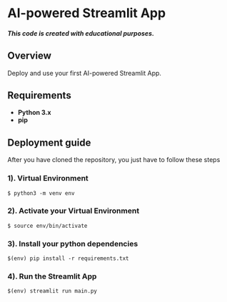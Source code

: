 # AI-powered Streamlit App

##### _This code is created with educational purposes._

## Overview

Deploy and use your first AI-powered Streamlit App.

## Requirements
* **Python 3.x** 
* **pip**

## Deployment guide
After you have cloned the repository, you just have to follow these steps

### 1). Virtual Environment
`$ python3 -m venv env`

### 2). Activate your Virtual Environment
`$ source env/bin/activate`

### 3). Install your python dependencies
`$(env) pip install -r requirements.txt`

### 4). Run the Streamlit App
`$(env) streamlit run main.py`